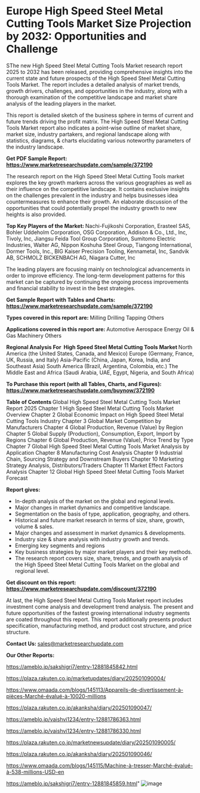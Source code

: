 # Europe High Speed Steel Metal Cutting Tools Market Size Projection by 2032: Opportunities and Challenge

SThe new High Speed Steel Metal Cutting Tools Market research report 2025 to 2032 has been released, providing comprehensive insights into the current state and future prospects of the High Speed Steel Metal Cutting Tools Market. The report includes a detailed analysis of market trends, growth drivers, challenges, and opportunities in the industry, along with a thorough examination of the competitive landscape and market share analysis of the leading players in the market.

This report is detailed sketch of the business sphere in terms of current and future trends driving the profit matrix. The High Speed Steel Metal Cutting Tools Market report also indicates a point-wise outline of market share, market size, industry partakers, and regional landscape along with statistics, diagrams, &amp; charts elucidating various noteworthy parameters of the industry landscape.

<strong><b>Get PDF Sample Report: <a href=https://www.marketresearchupdate.com/sample/372190>https://www.marketresearchupdate.com/sample/372190</a></b></strong>

The research report on the High Speed Steel Metal Cutting Tools market explores the key growth markers across the various geographies as well as their influence on the competitive landscape. It contains exclusive insights on the challenges prevalent in the industry and helps businesses idea countermeasures to enhance their growth. An elaborate discussion of the opportunities that could potentially propel the industry growth to new heights is also provided.

<strong><b>Top Key Players of the Market:
</b></strong>Nachi-Fujikoshi Corporation, Erasteel SAS, Bohler Uddeholm Corporation, OSG Corporation, Addison & Co., Ltd., Inc, Tivoly, Inc, Jiangsu Feida Tool Group Corporation, Sumitomo Electric Industries, Walter AG, Nippon Koshuha Steel Group, Tiangong International, Dormer Tools, Inc., BIG Kaiser Precision Tooling, Kennametal, Inc, Sandvik AB, SCHMOLZ BICKENBACH AG, Niagara Cutter, Inc<strong><b>
</b></strong>

The leading players are focusing mainly on technological advancements in order to improve efficiency. The long-term development patterns for this market can be captured by continuing the ongoing process improvements and financial stability to invest in the best strategies.

<strong><b>Get Sample Report with Tables and Charts: <a href=https://www.marketresearchupdate.com/sample/372190>https://www.marketresearchupdate.com/sample/372190</a></b></strong>

<strong><b>Types covered in this report are:
</b></strong>Milling
Drilling
Tapping
Others<strong><b>
</b></strong>

<strong><b>Applications covered in this report are:
</b></strong>Automotive
Aerospace
Energy
Oil & Gas
Machinery
Others<strong><b>
</b></strong>

<strong><b>Regional Analysis For  High Speed Steel Metal Cutting Tools Market</b></strong><strong><b>
</b></strong>North America (the United States, Canada, and Mexico)
Europe (Germany, France, UK, Russia, and Italy)
Asia-Pacific (China, Japan, Korea, India, and Southeast Asia)
South America (Brazil, Argentina, Colombia, etc.)
The Middle East and Africa (Saudi Arabia, UAE, Egypt, Nigeria, and South Africa)

<strong><b>To Purchase this report (with all Tables, Charts, and Figures): <a href=https://www.marketresearchupdate.com/buynow/372190>https://www.marketresearchupdate.com/buynow/372190</a></b></strong>

<strong><b>Table of Contents</b></strong><strong><b>
</b></strong>Global High Speed Steel Metal Cutting Tools Market Report 2025
Chapter 1 High Speed Steel Metal Cutting Tools Market Overview
Chapter 2 Global Economic Impact on High Speed Steel Metal Cutting Tools Industry
Chapter 3 Global Market Competition by Manufacturers
Chapter 4 Global Production, Revenue (Value) by Region
Chapter 5 Global Supply (Production), Consumption, Export, Import by Regions
Chapter 6 Global Production, Revenue (Value), Price Trend by Type
Chapter 7 Global High Speed Steel Metal Cutting Tools Market Analysis by Application
Chapter 8 Manufacturing Cost Analysis
Chapter 9 Industrial Chain, Sourcing Strategy and Downstream Buyers
Chapter 10 Marketing Strategy Analysis, Distributors/Traders
Chapter 11 Market Effect Factors Analysis
Chapter 12 Global High Speed Steel Metal Cutting Tools Market Forecast

<strong><b>Report gives:</b></strong>

- In-depth analysis of the market on the global and regional levels.
- Major changes in market dynamics and competitive landscape.
- Segmentation on the basis of type, application, geography, and others.
- Historical and future market research in terms of size, share, growth, volume &amp; sales.
- Major changes and assessment in market dynamics &amp; developments.
- Industry size &amp; share analysis with industry growth and trends.
- Emerging key segments and regions
- Key business strategies by major market players and their key methods.
- The research report covers size, share, trends, and growth analysis of the High Speed Steel Metal Cutting Tools Market on the global and regional level.

<strong><b>Get discount on this report: <a href=https://www.marketresearchupdate.com/discount/372190>https://www.marketresearchupdate.com/discount/372190</a></b></strong>

At last, the High Speed Steel Metal Cutting Tools Market report includes investment come analysis and development trend analysis. The present and future opportunities of the fastest growing international industry segments are coated throughout this report. This report additionally presents product specification, manufacturing method, and product cost structure, and price structure.

<strong><b>Contact Us:
</b></strong>sales@marketresearchupdate.com

<strong>Our Other Reports:</strong>

<a href=https://ameblo.jp/sakshigri7/entry-12881845842.html>https://ameblo.jp/sakshigri7/entry-12881845842.html</a>

<a href=https://plaza.rakuten.co.jp/marketupdates/diary/202501090004/>https://plaza.rakuten.co.jp/marketupdates/diary/202501090004/</a>

<a href=https://www.omaada.com/blogs/145113/Appareils-de-divertissement-à-pièces-Marché-évalué-à-10020-millions>https://www.omaada.com/blogs/145113/Appareils-de-divertissement-à-pièces-Marché-évalué-à-10020-millions</a>

<a href=https://plaza.rakuten.co.jp/akanksha/diary/202501090047/>https://plaza.rakuten.co.jp/akanksha/diary/202501090047/</a>

<a href=https://ameblo.jp/vaishvi1234/entry-12881786363.html>https://ameblo.jp/vaishvi1234/entry-12881786363.html</a>

<a href=https://ameblo.jp/vaishvi1234/entry-12881786330.html>https://ameblo.jp/vaishvi1234/entry-12881786330.html</a>

<a href=https://plaza.rakuten.co.jp/marketnewsupdate/diary/202501090005/>https://plaza.rakuten.co.jp/marketnewsupdate/diary/202501090005/</a>

<a href=https://plaza.rakuten.co.jp/akanksha/diary/202501090046/>https://plaza.rakuten.co.jp/akanksha/diary/202501090046/</a>

<a href=https://www.omaada.com/blogs/145115/Machine-à-tresser-Marché-évalué-à-538-millions-USD-en>https://www.omaada.com/blogs/145115/Machine-à-tresser-Marché-évalué-à-538-millions-USD-en</a>

<a href=https://ameblo.jp/sakshigri7/entry-12881845859.html>https://ameblo.jp/sakshigri7/entry-12881845859.html</a>"
![image](https://github.com/user-attachments/assets/d50f663e-1e6c-4847-ac85-4c7f2862cff3)
